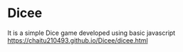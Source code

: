 # Dicee
It is a simple Dice game developed using basic javascript
https://chaitu210493.github.io/Dicee/dicee.html
